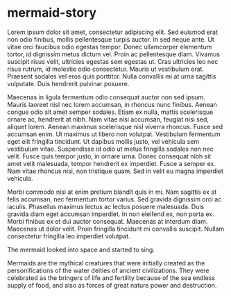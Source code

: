 # mermaid-story

Lorem ipsum dolor sit amet, consectetur adipiscing elit. Sed euismod erat non odio finibus, mollis pellentesque turpis auctor. In sed neque ante. Ut vitae orci faucibus odio egestas tempor. Donec ullamcorper elementum tortor, id dignissim metus dictum vel. Proin ac pellentesque diam. Vivamus suscipit risus velit, ultricies egestas sem egestas ut. Cras ultricies leo nec risus rutrum, id molestie odio consectetur. Mauris ut vestibulum erat. Praesent sodales vel eros quis porttitor. Nulla convallis mi at urna sagittis vulputate. Duis hendrerit pulvinar posuere.

Maecenas in ligula fermentum odio consequat auctor non sed ipsum. Mauris laoreet nisl nec lorem accumsan, in rhoncus nunc finibus. Aenean congue odio sit amet semper sodales. Etiam ex nulla, mattis scelerisque ornare ac, hendrerit at nibh. Nam vitae nisi accumsan, feugiat nisi sed, aliquet lorem. Aenean maximus scelerisque nisl viverra rhoncus. Fusce sed accumsan enim. Ut maximus ut libero non volutpat. Vestibulum fermentum eget elit fringilla tincidunt. Ut dapibus mollis justo, vel vehicula sem vestibulum vitae. Suspendisse id odio ut metus fringilla sodales non nec velit. Fusce quis tempor justo, in ornare urna. Donec consequat nibh sit amet velit malesuada, tempor hendrerit ex imperdiet. Fusce a semper ex. Nam vitae rhoncus nisi, non tristique quam. Sed in velit eu magna imperdiet vehicula.

Morbi commodo nisi at enim pretium blandit quis in mi. Nam sagittis ex at felis accumsan, nec fermentum tortor varius. Sed gravida dignissim orci ac iaculis. Phasellus maximus lectus ac lectus posuere malesuada. Duis gravida diam eget accumsan imperdiet. In non eleifend ex, non porta ex. Morbi finibus ex et dui auctor consequat. Maecenas at interdum diam. Maecenas ut dolor velit. Proin fringilla tincidunt mi convallis suscipit. Nullam consectetur fringilla leo imperdiet volutpat. 

The mermaid looked into space and started to sing.

Mermaids are the mythical creatures that were initially created as the personifications of the water deities of ancient civilizations. They were celebrated as the bringers of life and fertility because of the sea endless supply of food, and also as forces of great nature power and destruction.